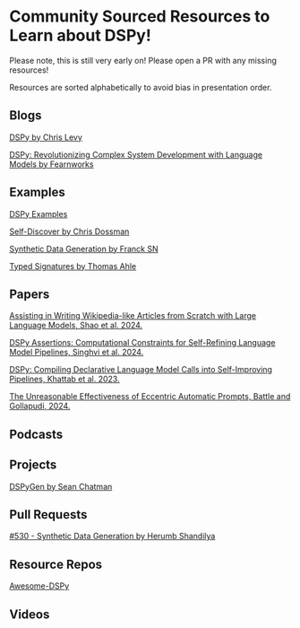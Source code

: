 # Community Sourced Resources to Learn about DSPy!

Please note, this is still very early on! Please open a PR with any missing resources!

Resources are sorted alphabetically to avoid bias in presentation order.

## Blogs

[DSPy by Chris Levy](https://drchrislevy.github.io/posts/dspy/dspy.html)

[DSPy: Revolutionizing Complex System Development with Language Models by Fearnworks](https://fearnworks.github.io/blog/_pages/2024-02-12-DSPyForComplexSystemDevelopment.html)

## Examples

[DSPy Examples](https://github.com/stanfordnlp/dspy/tree/main/examples)

[Self-Discover by Chris Dossman](https://colab.research.google.com/drive/1GkAQKmw1XQgg5UNzzy8OncRe79V6pADB?usp=sharing)

[Synthetic Data Generation by Franck SN](https://twitter.com/ndzfs/status/1764249868347072845)

[Typed Signatures by Thomas Ahle](https://github.com/stanfordnlp/dspy/blob/main/examples/functional/functional.ipynb)

## Papers

[Assisting in Writing Wikipedia-like Articles from Scratch with Large Language Models, Shao et al. 2024.](https://arxiv.org/abs/2402.14207)

[DSPy Assertions: Computational Constraints for Self-Refining Language Model Pipelines, Singhvi et al. 2024.](https://arxiv.org/abs/2312.13382)

[DSPy: Compiling Declarative Language Model Calls into Self-Improving Pipelines, Khattab et al. 2023.](https://arxiv.org/abs/2310.03714)

[The Unreasonable Effectiveness of Eccentric Automatic Prompts, Battle and Gollapudi, 2024.](https://arxiv.org/abs/2402.10949)

## Podcasts

## Projects

[DSPyGen by Sean Chatman](https://github.com/seanchatmangpt/dspygen/tree/main)

## Pull Requests

[#530 - Synthetic Data Generation by Herumb Shandilya](https://github.com/stanfordnlp/dspy/pull/530)

## Resource Repos

[Awesome-DSPy](https://github.com/ganarajpr/awesome-dspy)

## Videos
